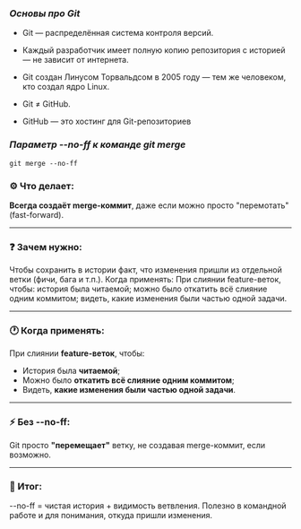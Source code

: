 ### _Основы про Git_
* Git — распределённая система контроля версий.

* Каждый разработчик имеет полную копию репозитория с историей — не зависит от интернета.

* Git создан Линусом Торвальдсом в 2005 году — тем же человеком, кто создал ядро Linux.

* Git ≠ GitHub.

* GitHub — это хостинг для Git-репозиториев

### _Параметр --no-ff к команде git merge_
```
git merge --no-ff
```
### ⚙️ Что делает:
**Всегда создаёт merge-коммит**, даже если можно просто "перемотать" (fast-forward).

---

### ❓ Зачем нужно:
  
Чтобы сохранить в истории факт, что изменения пришли из отдельной ветки (фичи, бага и т.п.).
Когда применять:
При слиянии feature-веток, чтобы:
история была читаемой;
можно было откатить всё слияние одним коммитом;
видеть, какие изменения были частью одной задачи.

---

### 🕐 Когда применять:
При слиянии **feature-веток**, чтобы:

- История была **читаемой**;
- Можно было **откатить всё слияние одним коммитом**;
- Видеть, **какие изменения были частью одной задачи**.

---


### ⚡ Без --no-ff:
Git просто **"перемещает"** ветку, не создавая merge-коммит, если возможно.

___


### 📌 Итог:
--no-ff = чистая история + видимость ветвления.
Полезно в командной работе и для понимания, откуда пришли изменения.
